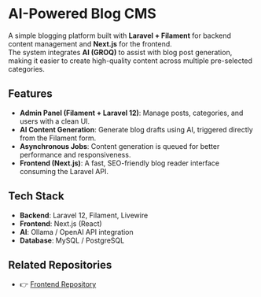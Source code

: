 # AI-Powered Blog CMS

A simple blogging platform built with **Laravel + Filament** for backend content management and **Next.js** for the frontend.  
The system integrates **AI (GROQ)** to assist with blog post generation, making it easier to create high-quality content across multiple pre-selected categories.  

## Features
- **Admin Panel (Filament + Laravel 12)**: Manage posts, categories, and users with a clean UI.  
- **AI Content Generation**: Generate blog drafts using AI, triggered directly from the Filament form.  
- **Asynchronous Jobs**: Content generation is queued for better performance and responsiveness.  
- **Frontend (Next.js)**: A fast, SEO-friendly blog reader interface consuming the Laravel API.  

## Tech Stack
- **Backend**: Laravel 12, Filament, Livewire  
- **Frontend**: Next.js (React)  
- **AI**: Ollama / OpenAI API integration  
- **Database**: MySQL / PostgreSQL  

## Related Repositories
- 👉 [Frontend Repository](https://github.com/AfuBasic/nextjs-blog)
